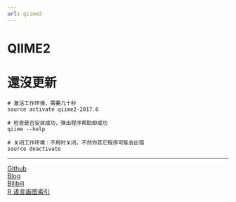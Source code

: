 ```yaml
---
url: qiime2
---
```


# QIIME2

# 還沒更新
```
# 激活工作环境，需要几十秒
source activate qiime2-2017.6

# 检查是否安装成功，弹出程序帮助即成功
qiime --help

# 关闭工作环境：不用时关闭，不然你其它程序可能会出错
source deactivate
```

---  
[Github](https://github.com/Karobben)  
[Blog](http://Karobben.github.io)  
[Bilibili](https://space.bilibili.com/393056819)  
[R 语言画图索引](https://karobben.github.io/R/R-index.html)
